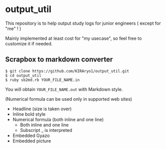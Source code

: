 # output_util
This repository is to help output study logs for junior engineers ( except for "me" ! )

Mainly implemented at least cost for "my usecase", so feel free to customize it if needed.

## Scrapbox to markdown converter
```
$ git clone https://github.com/KIRAryo1/output_util.git
$ cd output_util
$ ruby sb2md.rb YOUR_FILE_NAME.in
```

You will obtain `YOUR_FILE_NAME.out` with Markdown style.

(Numerical formula can be used only in supported web sites)

- Headline (size is taken over)
- Inline bold style
- Numerical formula (both inline and one line)
  - Both inline and one line
  - Subscript _ is interpreted
- Embedded Gyazo
- Embedded picture
